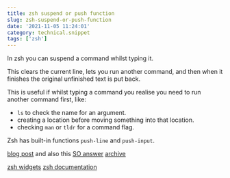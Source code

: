 ```yaml
---
title: zsh suspend or push function
slug: zsh-suspend-or-push-function
date: '2021-11-05 11:24:01'
category: technical.snippet
tags: ['zsh']
---
```


In zsh you can suspend a command whilst typing it.

This clears the current line, lets you run another command, and then when it
finishes the original unfinished text is put back.

This is useful if whilst typing a command you realise you need to run another
command first, like:

- `ls` to check the name for an argument.
- creating a location before moving something into that location.
- checking `man` or `tldr` for a command flag.

Zsh has built-in functions `push-line` and `push-input`.

[blog post](https://sgeb.io/posts/bash-zsh-half-typed-commands/) and also this [SO answer](https://unix.stackexchange.com/a/10851/235350)
[archive](https://web.archive.org/web/20230830122834/https://sgeb.io/posts/bash-zsh-half-typed-commands/)

[zsh widgets](https://sgeb.io/posts/zsh-zle-custom-widgets/)
[zsh documentation](https://zsh.sourceforge.io/Doc/Release/Zsh-Line-Editor.html#Zle-Widgets)
